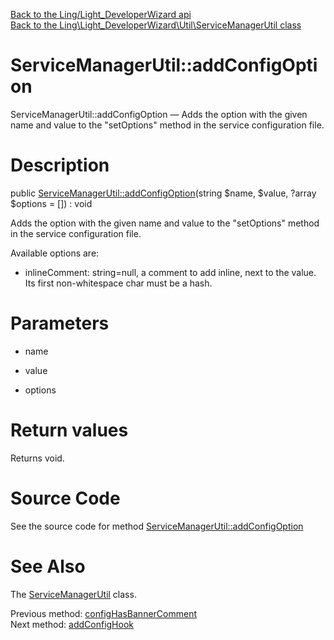 [Back to the Ling/Light_DeveloperWizard api](https://github.com/lingtalfi/Light_DeveloperWizard/blob/master/doc/api/Ling/Light_DeveloperWizard.md)<br>
[Back to the Ling\Light_DeveloperWizard\Util\ServiceManagerUtil class](https://github.com/lingtalfi/Light_DeveloperWizard/blob/master/doc/api/Ling/Light_DeveloperWizard/Util/ServiceManagerUtil.md)


ServiceManagerUtil::addConfigOption
================



ServiceManagerUtil::addConfigOption — Adds the option with the given name and value to the "setOptions" method in the service configuration file.




Description
================


public [ServiceManagerUtil::addConfigOption](https://github.com/lingtalfi/Light_DeveloperWizard/blob/master/doc/api/Ling/Light_DeveloperWizard/Util/ServiceManagerUtil/addConfigOption.md)(string $name, $value, ?array $options = []) : void




Adds the option with the given name and value to the "setOptions" method in the service configuration file.

Available options are:
- inlineComment: string=null, a comment to add inline, next to the value. Its first non-whitespace char must be a hash.




Parameters
================


- name

    

- value

    

- options

    


Return values
================

Returns void.








Source Code
===========
See the source code for method [ServiceManagerUtil::addConfigOption](https://github.com/lingtalfi/Light_DeveloperWizard/blob/master/Util/ServiceManagerUtil.php#L578-L603)


See Also
================

The [ServiceManagerUtil](https://github.com/lingtalfi/Light_DeveloperWizard/blob/master/doc/api/Ling/Light_DeveloperWizard/Util/ServiceManagerUtil.md) class.

Previous method: [configHasBannerComment](https://github.com/lingtalfi/Light_DeveloperWizard/blob/master/doc/api/Ling/Light_DeveloperWizard/Util/ServiceManagerUtil/configHasBannerComment.md)<br>Next method: [addConfigHook](https://github.com/lingtalfi/Light_DeveloperWizard/blob/master/doc/api/Ling/Light_DeveloperWizard/Util/ServiceManagerUtil/addConfigHook.md)<br>

